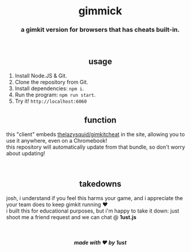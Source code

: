 <div align="center">
    <h1>gimmick</h1>
    <h3>a gimkit version for browsers that has cheats built-in.</h3>
    <br>
    <h2>usage</h2>
</div>

1. Install Node.JS & Git.
2. Clone the repository from Git.
3. Install dependencies: `npm i`.
4. Run the program: `npm run start`.
5. Try it! `http://localhost:6060`

<h2 align="center">function</h2>

this "client" embeds [thelazysquid/gimkitcheat](https://github.com/TheLazySquid/GimkitCheat) in the site, allowing you to use it anywhere, even on a Chromebook!<br>
this repository will automatically update from that bundle, so don't worry about updating!

<br>
<h2 align="center">takedowns</h2>

josh, i understand if you feel this harms your game, and i appreciate the your team does to keep gimkit running :heart:<br>
i built this for educational purposes, but i'm happy to take it down: just shoot me a friend request and we can chat @ **1ust.js**

<br>
<h5 align="center">made with ❤️ by <b>1ust</b></h5>
